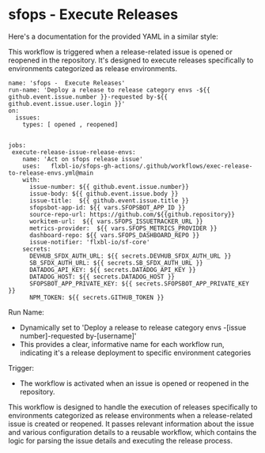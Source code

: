 # sfops - Execute Releases

Here's a documentation for the provided YAML in a similar style:

This workflow is triggered when a release-related issue is opened or reopened in the repository. It's designed to execute releases specifically to environments categorized as release environments.

```
name: 'sfops -  Execute Releases'
run-name: 'Deploy a release to release category envs -${{ github.event.issue.number }}-requested by-${{ github.event.issue.user.login }}'
on:
  issues:
    types: [ opened , reopened]


jobs:
 execute-release-issue-release-envs:
    name: 'Act on sfops release issue'
    uses:   flxbl-io/sfops-gh-actions/.github/workflows/exec-release-to-release-envs.yml@main
    with:
      issue-number: ${{ github.event.issue.number}}
      issue-body: ${{ github.event.issue.body }}
      issue-title:  ${{ github.event.issue.title }} 
      sfopsbot-app-id: ${{ vars.SFOPSBOT_APP_ID }}
      source-repo-url: https://github.com/${{github.repository}}
      workitem-url:  ${{ vars.SFOPS_ISSUETRACKER_URL }}
      metrics-provider:  ${{ vars.SFOPS_METRICS_PROVIDER }}
      dashboard-repo: ${{ vars.SFOPS_DASHBOARD_REPO }}
      issue-notifier: 'flxbl-io/sf-core'
    secrets:
      DEVHUB_SFDX_AUTH_URL: ${{ secrets.DEVHUB_SFDX_AUTH_URL }}
      SB_SFDX_AUTH_URL: ${{ secrets.SB_SFDX_AUTH_URL }}
      DATADOG_API_KEY: ${{ secrets.DATADOG_API_KEY }}
      DATADOG_HOST: ${{ secrets.DATADOG_HOST }}
      SFOPSBOT_APP_PRIVATE_KEY: ${{ secrets.SFOPSBOT_APP_PRIVATE_KEY }}
      NPM_TOKEN: ${{ secrets.GITHUB_TOKEN }}   
```

Run Name:

* Dynamically set to 'Deploy a release to release category envs -\[issue number]-requested by-\[username]'
* This provides a clear, informative name for each workflow run, indicating it's a release deployment to specific environment categories

Trigger:

* The workflow is activated when an issue is opened or reopened in the repository.

This workflow is designed to handle the execution of releases specifically to environments categorized as release environments when a release-related issue is created or reopened. It passes relevant information about the issue and various configuration details to a reusable workflow, which  contains the logic for parsing the issue details and executing the release process.
